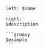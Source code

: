 `````columns {left: {align: "right", width: 120}, border: true}
left: $name

right:
$description

```groovy
$example
```

`````